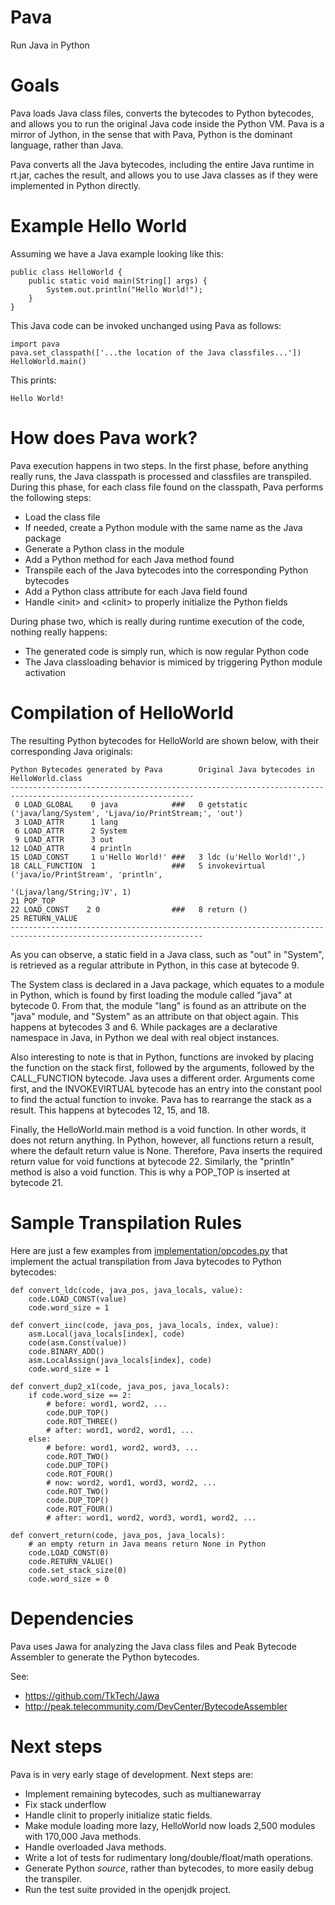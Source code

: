 # Pava
Run Java in Python

# Goals
Pava loads Java class files, converts the bytecodes to Python bytecodes,
and allows you to run the original Java code inside the Python VM.
Pava is a mirror of Jython, in the sense that with Pava, Python is the dominant language,
rather than Java.

Pava converts all the Java bytecodes, including the entire Java runtime in rt.jar,
caches the result, and allows you to use Java classes as if they were implemented in
Python directly.

# Example Hello World
Assuming we have a Java example looking like this:

    public class HelloWorld {
        public static void main(String[] args) {
            System.out.println("Hello World!");
        }
    }
    
This Java code can be invoked unchanged using Pava as follows:

    import pava
    pava.set_classpath(['...the location of the Java classfiles...'])
    HelloWorld.main()
    
This prints:

    Hello World!
    
# How does Pava work?

Pava execution happens in two steps. In the first phase, before anything really runs,
the Java classpath is processed and classfiles are transpiled. During this phase,
for each class file found on the classpath, Pava performs the following steps:

  * Load the class file
  * If needed, create a Python module with the same name as the Java package
  * Generate a Python class in the module
  * Add a Python method for each Java method found
  * Transpile each of the Java bytecodes into the corresponding Python bytecodes
  * Add a Python class attribute for each Java field found
  * Handle &lt;init&gt; and &lt;clinit&gt; to properly initialize the Python fields
  
During phase two, which is really during runtime execution of the code, nothing really happens:

  * The generated code is simply run, which is now regular Python code
  * The Java classloading behavior is mimiced by triggering Python module activation
 
# Compilation of HelloWorld

The resulting Python bytecodes for HelloWorld are shown below, with their corresponding
Java originals:

    Python Bytecodes generated by Pava        Original Java bytecodes in HelloWorld.class
    ---------------------------------------------------------------------------------------------------------------
     0 LOAD_GLOBAL    0 java            ###   0 getstatic ('java/lang/System', 'Ljava/io/PrintStream;', 'out')
     3 LOAD_ATTR      1 lang
     6 LOAD_ATTR      2 System
     9 LOAD_ATTR      3 out
    12 LOAD_ATTR      4 println
    15 LOAD_CONST     1 u'Hello World!' ###   3 ldc (u'Hello World!',)
    18 CALL_FUNCTION  1                 ###   5 invokevirtual ('java/io/PrintStream', 'println', 
                                                                                         '(Ljava/lang/String;)V', 1)
    21 POP_TOP
    22 LOAD_CONST    2 0                ###   8 return ()
    25 RETURN_VALUE
    -----------------------------------------------------------------------------------------------------------------

As you can observe, a static field in a Java class, such as "out" in "System", is retrieved
as a regular attribute in Python, in this case at bytecode 9.

The System class is declared in a Java package, which equates
to a module in Python, which is found by first loading the module called "java" at bytecode 0.
From that, the module "lang" is found as an attribute on the "java" module, and "System" as an
attribute on that object again. This happens at bytecodes 3 and 6. While packages are a
declarative namespace in Java, in Python we deal with real object instances.

Also interesting to note is that in Python, functions are invoked by placing the function
on the stack first, followed by the arguments, followed by the CALL_FUNCTION bytecode. Java
uses a different order. Arguments come first, and the INVOKEVIRTUAL bytecode has an entry
into the constant pool to find the actual function to invoke. Pava has to rearrange the
stack as a result. This happens at bytecodes 12, 15, and 18.

Finally, the HelloWorld.main method is a void function. In other words, it does not return
anything. In Python, however, all functions return a result, where the default return
value is None. Therefore, Pava inserts the required return value for void functions
at bytecode 22. Similarly, the "println" method is also a void function.
This is why a POP_TOP is inserted at bytecode 21.

# Sample Transpilation Rules

Here are just a few examples from [implementation/opcodes.py](https://github.com/laffra/pava/blob/master/pava/implementation/opcodes.py) that implement the actual
transpilation from Java bytecodes to Python bytecodes:

    def convert_ldc(code, java_pos, java_locals, value):
        code.LOAD_CONST(value)
        code.word_size = 1
        
    def convert_iinc(code, java_pos, java_locals, index, value):
        asm.Local(java_locals[index], code)
        code(asm.Const(value))
        code.BINARY_ADD()
        asm.LocalAssign(java_locals[index], code)
        code.word_size = 1
       
    def convert_dup2_x1(code, java_pos, java_locals):
        if code.word_size == 2:
            # before: word1, word2, ...
            code.DUP_TOP()
            code.ROT_THREE()
            # after: word1, word2, word1, ...
        else:
            # before: word1, word2, word3, ...
            code.ROT_TWO()
            code.DUP_TOP()
            code.ROT_FOUR()
            # now: word2, word1, word3, word2, ...
            code.ROT_TWO()
            code.DUP_TOP()
            code.ROT_FOUR()
            # after: word1, word2, word3, word1, word2, ...
     
    def convert_return(code, java_pos, java_locals):
        # an empty return in Java means return None in Python
        code.LOAD_CONST(0)
        code.RETURN_VALUE()
        code.set_stack_size(0)
        code.word_size = 0

# Dependencies

Pava uses Jawa for analyzing the Java class files and Peak Bytecode Assembler to
generate the Python bytecodes.

See:
* https://github.com/TkTech/Jawa
* http://peak.telecommunity.com/DevCenter/BytecodeAssembler

# Next steps
Pava is in very early stage of development. Next steps are:

- Implement remaining bytecodes, such as multianewarray
- Fix stack underflow
- Handle clinit to properly initialize static fields.
- Make module loading more lazy, HelloWorld now loads 2,500 modules with 170,000 Java methods.
- Handle overloaded Java methods.
- Write a lot of tests for rudimentary long/double/float/math operations.
- Generate Python *source*, rather than bytecodes, to more easily debug the transpiler.
- Run the test suite provided in the openjdk project.
